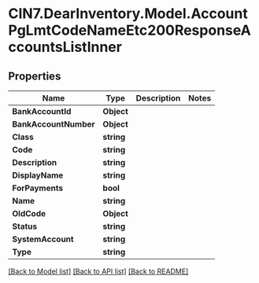 # CIN7.DearInventory.Model.AccountPgLmtCodeNameEtc200ResponseAccountsListInner

## Properties

| Name                  | Type       | Description | Notes |
| --------------------- | ---------- | ----------- | ----- |
| **BankAccountId**     | **Object** |             |
| **BankAccountNumber** | **Object** |             |
| **Class**             | **string** |             |
| **Code**              | **string** |             |
| **Description**       | **string** |             |
| **DisplayName**       | **string** |             |
| **ForPayments**       | **bool**   |             |
| **Name**              | **string** |             |
| **OldCode**           | **Object** |             |
| **Status**            | **string** |             |
| **SystemAccount**     | **string** |             |
| **Type**              | **string** |             |

[[Back to Model list]](../README.md#documentation-for-models) [[Back to API list]](../README.md#documentation-for-api-endpoints) [[Back to README]](../README.md)
